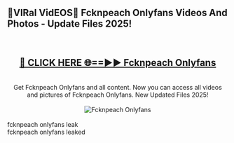<h2>🔴VIRal VidEOS🔴 Fcknpeach Onlyfans Videos And Photos - Update Files 2025!</h2>
<br>
<div align="center">
<h2><a href="https://virallinks.top/Hdb6NB" rel="nofollow">🔴 CLICK HERE 🌐==►► Fcknpeach Onlyfans</a></h2>
<br>
Get Fcknpeach Onlyfans and all content. Now you can access all videos and pictures of Fcknpeach Onlyfans. New Updated Files 2025!
<br>
<br>
<a href="https://virallinks.top/Hdb6NB" rel="nofollow" data-target="animated-image.originalLink"><img src="https://i.imgur.com/dJHk4Zq.gif)" alt="Fcknpeach Onlyfans" style="max-width: 100%; display: inline-block;" data-target="animated-image.originalImage"></a>
</div>
<br>
fcknpeach onlyfans leak<br>
fcknpeach onlyfans leaked